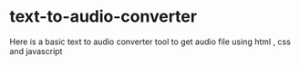# text-to-audio-converter
Here is a basic text to audio converter tool to get audio file using html , css and javascript

